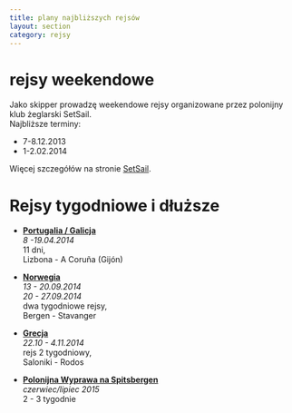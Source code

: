 ```yaml
---
title: plany najbliższych rejsów
layout: section
category: rejsy
---
```

rejsy weekendowe
=================
Jako skipper prowadzę weekendowe rejsy organizowane przez polonijny klub żeglarski SetSail.  
Najbliższe terminy:

* 7-8.12.2013
* 1-2.02.2014

Więcej szczegółów na stronie [SetSail](http://www.rejsbus.co.uk/rejsy/).

Rejsy tygodniowe i dłuższe
===========================
* **[Portugalia / Galicja](/portugalia-2014)**  
*8 -19.04.2014*  
11 dni,  
Lizbona - A Coruña (Gijón)  

* **[Norwegia](/norwegia-2014)**    
*13 - 20.09.2014*  
*20 - 27.09.2014*  
dwa tygodniowe rejsy,  
Bergen - Stavanger  

* **[Grecja](/grecja-2014)**  
*22.10 - 4.11.2014*  
rejs 2 tygodniowy,  
Saloniki - Rodos  

* **[Polonijna Wyprawa na Spitsbergen](/wyprawa-polonijna-na-spitsbergen-2015)**  
*czerwiec/lipiec 2015*  
2 - 3 tygodnie  